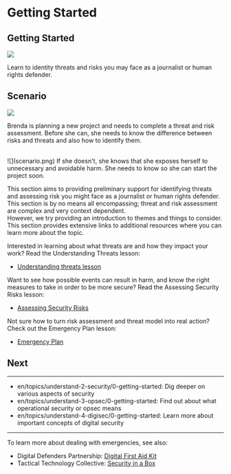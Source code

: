 # Getting Started
## Getting Started

![](unit.png)

Learn to identity threats and risks you may face as a journalist or human rights defender.





## Scenario
![](scenario.png)

Brenda is planning a new project and needs to complete a threat and risk assessment. Before she can, she needs to know the difference between risks and threats and also how to identify them.

<br>
![](scenario.png)
If she doesn't, she knows that she exposes herself to unnecessary and avoidable harm. She needs to know so she can start the project soon.



This section aims to providing preliminary support for identifying threats and assessing risk you might face as a journalist or human rights defender. This section is by no means all encompassing; threat and risk assessment are complex and very context dependent.
<br>
However, we try providing an introduction to themes and things to consider. This section provides extensive links to additional resources where you can learn more about the topic.

Interested in learning about what threats are and how they impact your work? Read the Understanding Threats lesson:
* [Understanding threats lesson](en/topics/practice-2-planning/1-threats/1-1-intro.md)

Want to see how possible events can result in harm, and know the right measures to take in order to be more secure? Read the Assessing Security Risks lesson:
* [Assessing Security Risks](en/topics/practice-2-planning/2-assess-risk/1-1-intro.md)

Not sure how to turn risk assessment and threat model into real action? Check out the Emergency Plan lesson:
* [Emergency Plan](en/topics/practice-2-planning/4-emergency-plan/1-1-intro.md)


## Next
---
- en/topics/understand-2-security/0-getting-started: Dig deeper on various aspects of security
- en/topics/understand-3-opsec/0-getting-started: Find out about what operational security or opsec means
- en/topics/understand-4-digisec/0-getting-started: Learn more about important concepts of digital security
---
To learn more about dealing with emergencies, see also:
* Digital Defenders Partnership: [Digital First Aid Kit](https://www.digitaldefenders.org/digitalfirstaid/)
* Tactical Technology Collective: [Security in a Box](https://securityinabox.org/en/)


